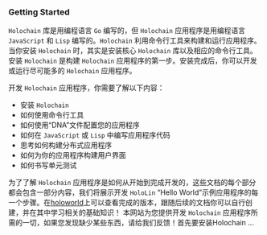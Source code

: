 ### Getting Started

`Holochain` 库是用编程语言 `Go` 编写的，但 `Holochain` 应用程序是用编程语言 `JavaScript` 和 `Lisp` 编写的。`Holochain` 利用命令行工具来构建和运行应用程序。当你安装 `Holochain` 时，其实是安装核心 `Holochain` 库以及相应的命令行工具。安装 `Holochain`  是构建 `Holochain` 应用程序的第一步。安装完成后，你可以开发或运行尽可能多的 `Holochain` 应用程序。

开发 `Holochain` 应用程序，你需要了解以下内容：
* 安装 `Holochain`
* 如何使用命令行工具
* 如何使用“DNA”文件配置您的应用程序
* 如何在 `JavaScript` 或 `Lisp` 中编写应用程序代码
* 思考如何构建分布式应用程序
* 如何为你的应用程序构建用户界面
* 如何书写单元测试

为了了解 `Holochain` 应用程序是如何从开始到完成开发的，这些文档的每个部分都会包含一部分内容，我们将展示开发 `HoloLin` “Hello World”示例应用程序的每一个步骤。在[holoworld](https://github.com/holochain/holoworld)上可以查看完成的版本，跟随后续的文档你可以自行创建，并在其中学习相关的基础知识！
本网站为您提供开发 `Holochain` 应用程序所需的一切，如果您发现缺少某些东西，请给我们反馈！首先要安装Holochain ...
